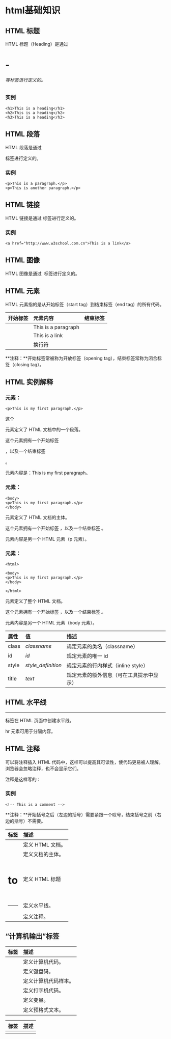 # html基础知识

## HTML 标题

HTML 标题（Heading）是通过 <h1> - <h6> 等标签进行定义的。

### 实例

```
<h1>This is a heading</h1>
<h2>This is a heading</h2>
<h3>This is a heading</h3>
```

## HTML 段落

HTML 段落是通过 <p> 标签进行定义的。

### 实例

```
<p>This is a paragraph.</p>
<p>This is another paragraph.</p>
```

## HTML 链接

HTML 链接是通过 <a> 标签进行定义的。

### 实例

```
<a href="http://www.w3school.com.cn">This is a link</a>
```

## HTML 图像

HTML 图像是通过 <img> 标签进行定义的。

## HTML 元素

HTML 元素指的是从开始标签（start tag）到结束标签（end tag）的所有代码。

| 开始标签                | 元素内容            | 结束标签 |
| :---------------------- | :------------------ | :------- |
| <p>                     | This is a paragraph | </p>     |
| <a href="default.htm" > | This is a link      | </a>     |
| <br />                  | 换行符              |          |

**注释：**开始标签常被称为开放标签（opening tag），结束标签常称为闭合标签（closing tag）。

## HTML 实例解释

### <p> 元素：

```
<p>This is my first paragraph.</p>
```

这个 <p> 元素定义了 HTML 文档中的一个段落。

这个元素拥有一个开始标签 <p>，以及一个结束标签 </p>。

元素内容是：This is my first paragraph。

### <body> 元素：

```
<body>
<p>This is my first paragraph.</p>
</body>
```

<body> 元素定义了 HTML 文档的主体。

这个元素拥有一个开始标签 <body>，以及一个结束标签 </body>。

元素内容是另一个 HTML 元素（p 元素）。

### <html> 元素：

```
<html>

<body>
<p>This is my first paragraph.</p>
</body>

</html>
```

<html> 元素定义了整个 HTML 文档。

这个元素拥有一个开始标签 <html>，以及一个结束标签 </html>。

元素内容是另一个 HTML 元素（body 元素）。



| 属性  | 值                 | 描述                                     |
| :---- | :----------------- | :--------------------------------------- |
| class | *classname*        | 规定元素的类名（classname）              |
| id    | *id*               | 规定元素的唯一 id                        |
| style | *style_definition* | 规定元素的行内样式（inline style）       |
| title | *text*             | 规定元素的额外信息（可在工具提示中显示） |



## HTML 水平线

<hr /> 标签在 HTML 页面中创建水平线。

hr 元素可用于分隔内容。

## HTML 注释

可以将注释插入 HTML 代码中，这样可以提高其可读性，使代码更易被人理解。浏览器会忽略注释，也不会显示它们。

注释是这样写的：

### 实例

```
<!-- This is a comment -->
```

**注释：**开始括号之后（左边的括号）需要紧跟一个叹号，结束括号之前（右边的括号）不需要。



| 标签       | 描述             |
| :--------- | :--------------- |
| <html>     | 定义 HTML 文档。 |
| <body>     | 定义文档的主体。 |
| <h1>to<h6> | 定义 HTML 标题   |
| <hr>       | 定义水平线。     |
| <!-->      | 定义注释。       |



## “计算机输出”标签

| 标签   | 描述                 |
| :----- | :------------------- |
| <code> | 定义计算机代码。     |
| <kbd>  | 定义键盘码。         |
| <samp> | 定义计算机代码样本。 |
| <tt>   | 定义打字机代码。     |
| <var>  | 定义变量。           |
| <pre>  | 定义预格式文本。     |



| 标签    | 描述                           |
| :------ | :----------------------------- |
| <style> | 定义样式定义。                 |
| <link>  | 定义资源引用。                 |
| <div>   | 定义文档中的节或区域（块级）。 |
| <span>  | 定义文档中的行内的小块或区域。 |



## HTML 链接语法

链接的 HTML 代码很简单。它类似这样：

```
<a href="url">Link text</a>
```

href 属性规定链接的目标。

开始标签和结束标签之间的文字被作为超级链接来显示。



## HTML 链接 - target 属性

使用 Target 属性，你可以定义被链接的文档在何处显示。



## HTML 链接 - name 属性

name 属性规定锚（anchor）的名称。

您可以使用 name 属性创建 HTML 页面中的书签。

书签不会以任何特殊方式显示，它对读者是不可见的。

当使用命名锚（named anchors）时，我们可以创建直接跳至该命名锚（比如页面中某个小节）的链接，这样使用者就无需不停地滚动页面来寻找他们需要的信息了。



## 图像标签（<img>）和源属性（Src）

在 HTML 中，图像由 <img> 标签定义。

<img> 是空标签，意思是说，它只包含属性，并且没有闭合标签。

要在页面上显示图像，你需要使用源属性（src）。src 指 "source"。源属性的值是图像的 URL 地址。

定义图像的语法是：

```
<img src="url" />
```



## 表格标签

| 表格       | 描述                   |
| :--------- | :--------------------- |
| <table>    | 定义表格               |
| <caption>  | 定义表格标题。         |
| <th>       | 定义表格的表头。       |
| <tr>       | 定义表格的行。         |
| <td>       | 定义表格单元。         |
| <thead>    | 定义表格的页眉。       |
| <tbody>    | 定义表格的主体。       |
| <tfoot>    | 定义表格的页脚。       |
| <col>      | 定义用于表格列的属性。 |
| <colgroup> | 定义表格列的组。       |

## 无序列表

无序列表是一个项目的列表，此列项目使用粗体圆点（典型的小黑圆圈）进行标记。

无序列表始于 <ul> 标签。每个列表项始于 <li>。

```
<ul>
<li>Coffee</li>
<li>Milk</li>
</ul>
```

## 有序列表

同样，有序列表也是一列项目，列表项目使用数字进行标记。

有序列表始于 <ol> 标签。每个列表项始于 <li> 标签。

```
<ol>
<li>Coffee</li>
<li>Milk</li>
</ol>
```

## 定义列表

自定义列表不仅仅是一列项目，而是项目及其注释的组合。

自定义列表以 <dl> 标签开始。每个自定义列表项以 <dt> 开始。每个自定义列表项的定义以 <dd> 开始。

```
<dl>
<dt>Coffee</dt>
<dd>Black hot drink</dd>
<dt>Milk</dt>
<dd>White cold drink</dd>
</dl>
```

## HTML 块元素

大多数 HTML 元素被定义为块级元素或内联元素。

编者注：“块级元素”译为 block level element，“内联元素”译为 inline element。

块级元素在浏览器显示时，通常会以新行来开始（和结束）。

例子：<h1>, <p>, <ul>, <table>

## HTML 内联元素

内联元素在显示时通常不会以新行开始。

例子：<b>, <td>, <a>, <img>

## HTML <div> 元素

HTML <div> 元素是块级元素，它是可用于组合其他 HTML 元素的容器。

<div> 元素没有特定的含义。除此之外，由于它属于块级元素，浏览器会在其前后显示折行。

如果与 CSS 一同使用，<div> 元素可用于对大的内容块设置样式属性。

<div> 元素的另一个常见的用途是文档布局。它取代了使用表格定义布局的老式方法。使用 <table> 元素进行文档布局不是表格的正确用法。<table> 元素的作用是显示表格化的数据。

## HTML <span> 元素

HTML <span> 元素是内联元素，可用作文本的容器。

<span> 元素也没有特定的含义。

当与 CSS 一同使用时，<span> 元素可用于为部分文本设置样式属性。

## HTML <head> 元素

<head> 元素是所有头部元素的容器。<head> 内的元素可包含脚本，指示浏览器在何处可以找到样式表，提供元信息，等等。

以下标签都可以添加到 head 部分：<title>、<base>、<link>、<meta>、<script> 以及 <style>。

## HTML <title> 元素

<title> 标签定义文档的标题。

title 元素在所有 HTML/XHTML 文档中都是必需的。

title 元素能够：

-   定义浏览器工具栏中的标题
-   提供页面被添加到收藏夹时显示的标题
-   显示在搜索引擎结果中的页面标题

## HTML <base> 元素

<base> 标签为页面上的所有链接规定默认地址或默认目标（target）

## HTML <link> 元素

<link> 标签定义文档与外部资源之间的关系。

<link> 标签最常用于连接样式表

## HTML <meta> 元素

元数据（metadata）是关于数据的信息。

<meta> 标签提供关于 HTML 文档的元数据。元数据不会显示在页面上，但是对于机器是可读的。

典型的情况是，meta 元素被用于规定页面的描述、关键词、文档的作者、最后修改时间以及其他元数据。

<meta> 标签始终位于 head 元素中。

元数据可用于浏览器（如何显示内容或重新加载页面），搜索引擎（关键词），或其他 web 服务。

### 针对搜索引擎的关键词

一些搜索引擎会利用 meta 元素的 name 和 content 属性来索引您的页面。

## HTML <script> 元素

<script> 标签用于定义客户端脚本，比如 JavaScript。

##   URL - Uniform Resource Locator

当您点击 HTML 页面中的某个链接时，对应的 <a> 标签指向万维网上的一个地址。

统一资源定位器（URL）用于定位万维网上的文档（或其他数据）。

网址，比如 http://www.w3school.com.cn/html/index.asp，遵守以下的语法规则：

```
scheme://host.domain:port/path/filename
```

解释：

-   scheme - 定义因特网服务的类型。最常见的类型是 http
-   host - 定义域主机（http 的默认主机是 www）
-   domain - 定义因特网域名，比如 w3school.com.cn
-   :port - 定义主机上的端口号（http 的默认端口号是 80）
-   path - 定义服务器上的路径（如果省略，则文档必须位于网站的根目录中）。
-   filename - 定义文档/资源的名称

**编者注：**URL 的英文全称是 Uniform Resource Locator，中文也译为“统一资源定位符”。